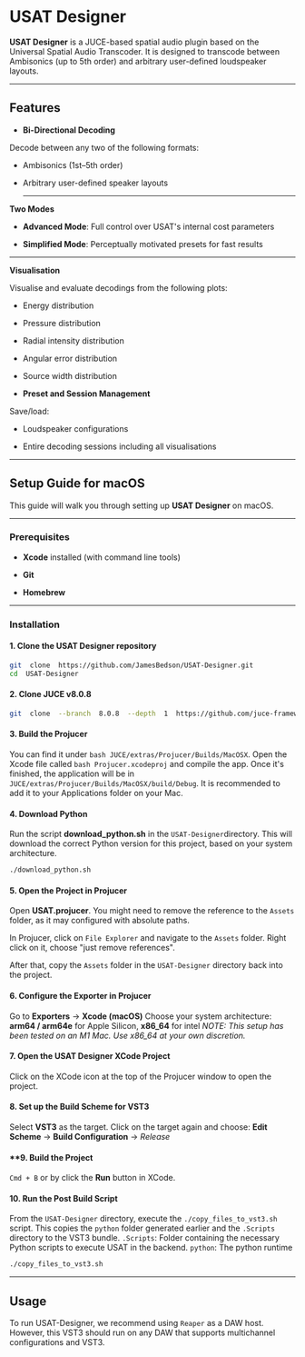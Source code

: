 
# USAT Designer

  

**USAT Designer** is a JUCE-based spatial audio plugin based on the Universal Spatial Audio Transcoder. It is designed to transcode between Ambisonics (up to 5th order) and arbitrary user-defined loudspeaker layouts.

  

---

  

## Features

  

-  **Bi-Directional Decoding**

Decode between any two of the following formats:

- Ambisonics (1st–5th order)
- Arbitrary user-defined speaker layouts

  ---

**Two Modes**

-  **Advanced Mode**: Full control over USAT's internal cost parameters

-  **Simplified Mode**: Perceptually motivated presets for fast results

 ---

**Visualisation**

Visualise and evaluate decodings from the following plots:

- Energy distribution

- Pressure distribution

- Radial intensity distribution

- Angular error distribution

- Source width distribution

  

-  **Preset and Session Management**

Save/load:

- Loudspeaker configurations

- Entire decoding sessions including all visualisations

---

## Setup Guide for macOS

This guide will walk you through setting up **USAT Designer** on macOS.

---

### Prerequisites

  

-  **Xcode** installed (with command line tools)

-  **Git**

-  **Homebrew**

---

### Installation

#### 1. Clone the USAT Designer repository
```bash
git  clone  https://github.com/JamesBedson/USAT-Designer.git
cd  USAT-Designer
```

#### 2. Clone JUCE v8.0.8
```bash
git  clone  --branch  8.0.8  --depth  1  https://github.com/juce-framework/JUCE.git
```

#### 3. Build the Projucer
You can find it under ```bash JUCE/extras/Projucer/Builds/MacOSX```. Open the Xcode file called ```bash Projucer.xcodeproj``` and compile the app. Once it's finished, the application will be in ```JUCE/extras/Projucer/Builds/MacOSX/build/Debug```. It is recommended to add it to your Applications folder on your Mac.

#### 4. Download Python
Run the script **download_python.sh** in the ```USAT-Designer```directory.  This will download the correct Python version for this project, based on your system architecture.
```bash
./download_python.sh
```

#### 5. Open the Project in Projucer
Open **USAT.projucer**. You might need to remove the reference to the ```Assets``` folder, as it may configured with absolute paths. 

In Projucer, click on ```File Explorer``` and navigate to the ```Assets``` folder.  Right click on it, choose "just remove references". 

After that,  copy the ```Assets``` folder in the ```USAT-Designer``` directory back into the project.

#### 6. Configure the Exporter in Projucer
Go to **Exporters** &rarr; **Xcode (macOS)**
Choose your system architecture: **arm64 / arm64e** for Apple Silicon, **x86_64** for intel
*NOTE: This setup has been tested on an M1 Mac. Use x86_64 at your own discretion.*

#### 7. Open the USAT Designer XCode Project
Click on the XCode icon at the top of the Projucer window to open the project.

#### 8. Set up the Build Scheme for VST3

Select **VST3** as the target. Click on the target again and choose:
**Edit Scheme** &rarr; **Build Configuration** &rarr; *Release*

#### **9. Build the Project
```Cmd + B``` or by click the **Run** button in XCode.

#### 10. Run the Post Build Script
From the ```USAT-Designer``` directory, execute the ```./copy_files_to_vst3.sh``` script. This copies the ```python``` folder generated earlier and the ```.Scripts``` directory to the VST3 bundle. 
```.Scripts```: Folder containing the necessary Python scripts to execute USAT in the backend.
```python```: The python runtime
```bash
./copy_files_to_vst3.sh
```
---
## Usage
To run USAT-Designer, we recommend using ```Reaper``` as a DAW host. However, this VST3 should run on any DAW that supports multichannel configurations and VST3.
